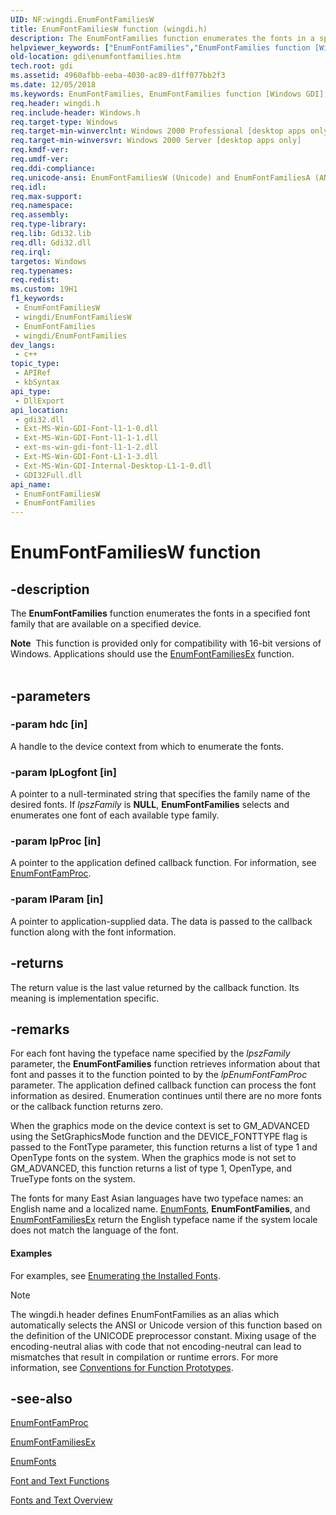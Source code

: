 ```yaml
---
UID: NF:wingdi.EnumFontFamiliesW
title: EnumFontFamiliesW function (wingdi.h)
description: The EnumFontFamilies function enumerates the fonts in a specified font family that are available on a specified device.
helpviewer_keywords: ["EnumFontFamilies","EnumFontFamilies function [Windows GDI]","EnumFontFamiliesA","EnumFontFamiliesW","_win32_EnumFontFamilies","gdi.enumfontfamilies","wingdi/EnumFontFamilies","wingdi/EnumFontFamiliesA","wingdi/EnumFontFamiliesW"]
old-location: gdi\enumfontfamilies.htm
tech.root: gdi
ms.assetid: 4960afbb-eeba-4030-ac89-d1ff077bb2f3
ms.date: 12/05/2018
ms.keywords: EnumFontFamilies, EnumFontFamilies function [Windows GDI], EnumFontFamiliesA, EnumFontFamiliesW, _win32_EnumFontFamilies, gdi.enumfontfamilies, wingdi/EnumFontFamilies, wingdi/EnumFontFamiliesA, wingdi/EnumFontFamiliesW
req.header: wingdi.h
req.include-header: Windows.h
req.target-type: Windows
req.target-min-winverclnt: Windows 2000 Professional [desktop apps only]
req.target-min-winversvr: Windows 2000 Server [desktop apps only]
req.kmdf-ver: 
req.umdf-ver: 
req.ddi-compliance: 
req.unicode-ansi: EnumFontFamiliesW (Unicode) and EnumFontFamiliesA (ANSI)
req.idl: 
req.max-support: 
req.namespace: 
req.assembly: 
req.type-library: 
req.lib: Gdi32.lib
req.dll: Gdi32.dll
req.irql: 
targetos: Windows
req.typenames: 
req.redist: 
ms.custom: 19H1
f1_keywords:
 - EnumFontFamiliesW
 - wingdi/EnumFontFamiliesW
 - EnumFontFamilies
 - wingdi/EnumFontFamilies
dev_langs:
 - c++
topic_type:
 - APIRef
 - kbSyntax
api_type:
 - DllExport
api_location:
 - gdi32.dll
 - Ext-MS-Win-GDI-Font-l1-1-0.dll
 - Ext-MS-Win-GDI-Font-l1-1-1.dll
 - ext-ms-win-gdi-font-l1-1-2.dll
 - Ext-MS-Win-GDI-Font-L1-1-3.dll
 - Ext-MS-Win-GDI-Internal-Desktop-L1-1-0.dll
 - GDI32Full.dll
api_name:
 - EnumFontFamiliesW
 - EnumFontFamilies
---
```


# EnumFontFamiliesW function


## -description

The <b>EnumFontFamilies</b> function enumerates the fonts in a specified font family that are available on a specified device.
<div class="alert"><b>Note</b>  This function is provided only for compatibility with 16-bit versions of Windows. Applications should use the <a href="/windows/desktop/api/wingdi/nf-wingdi-enumfontfamiliesexa">EnumFontFamiliesEx</a> function.</div><div> </div>

## -parameters

### -param hdc [in]

A handle to the device context from which to enumerate the fonts.

### -param lpLogfont [in]

A pointer to a null-terminated string that specifies the family name of the desired fonts. If <i>lpszFamily</i> is <b>NULL</b>, <b>EnumFontFamilies</b> selects and enumerates one font of each available type family.

### -param lpProc [in]

A pointer to the application defined callback function. For information, see <a href="/previous-versions/dd162621(v=vs.85)">EnumFontFamProc</a>.

### -param lParam [in]

A pointer to application-supplied data. The data is passed to the callback function along with the font information.

## -returns

The return value is the last value returned by the callback function. Its meaning is implementation specific.

## -remarks

For each font having the typeface name specified by the <i>lpszFamily</i> parameter, the <b>EnumFontFamilies</b> function retrieves information about that font and passes it to the function pointed to by the <i>lpEnumFontFamProc</i> parameter. The application defined callback function can process the font information as desired. Enumeration continues until there are no more fonts or the callback function returns zero.

When the graphics mode on the device context is set to GM_ADVANCED using the SetGraphicsMode function and the DEVICE_FONTTYPE flag is passed to the FontType parameter, this function returns a list of type 1 and OpenType fonts on the system. When the graphics mode is not set to GM_ADVANCED, this function returns a list of type 1, OpenType, and TrueType fonts on the system.

The fonts for many East Asian languages have two typeface names: an English name and a localized name. <a href="/windows/desktop/api/wingdi/nf-wingdi-enumfontsa">EnumFonts</a>, <b>EnumFontFamilies</b>, and <a href="/windows/desktop/api/wingdi/nf-wingdi-enumfontfamiliesexa">EnumFontFamiliesEx</a> return the English typeface name if the system locale does not match the language of the font.


#### Examples

For examples, see <a href="/windows/desktop/gdi/enumerating-the-installed-fonts">Enumerating the Installed Fonts</a>.

<div class="code"></div>




> [!NOTE]
> The wingdi.h header defines EnumFontFamilies as an alias which automatically selects the ANSI or Unicode version of this function based on the definition of the UNICODE preprocessor constant. Mixing usage of the encoding-neutral alias with code that not encoding-neutral can lead to mismatches that result in compilation or runtime errors. For more information, see [Conventions for Function Prototypes](/windows/win32/intl/conventions-for-function-prototypes).

## -see-also

<a href="/previous-versions/dd162621(v=vs.85)">EnumFontFamProc</a>



<a href="/windows/desktop/api/wingdi/nf-wingdi-enumfontfamiliesexa">EnumFontFamiliesEx</a>



<a href="/windows/desktop/api/wingdi/nf-wingdi-enumfontsa">EnumFonts</a>



<a href="/windows/desktop/gdi/font-and-text-functions">Font and Text Functions</a>



<a href="/windows/desktop/gdi/fonts-and-text">Fonts and Text Overview</a>

